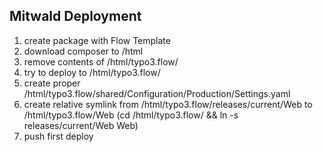 ## Mitwald Deployment
1. create package with Flow Template
2. download composer to /html
3. remove contents of /html/typo3.flow/
4. try to deploy to /html/typo3.flow/
5. create proper /html/typo3.flow/shared/Configuration/Production/Settings.yaml
6. create relative symlink from /html/typo3.flow/releases/current/Web to /html/typo3.flow/Web (cd /html/typo3.flow/ && ln -s releases/current/Web Web)
7. push first deploy